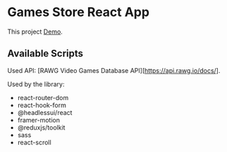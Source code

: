 # Games Store React App

This project [Demo](https://konst1984.github.io/games-store/).

## Available Scripts

Used API: [RAWG Video Games Database API][https://api.rawg.io/docs/].

Used by the library:

-   react-router-dom
-   react-hook-form
-   @headlessui/react
-   framer-motion
-   @reduxjs/toolkit
-   sass
-   react-scroll
